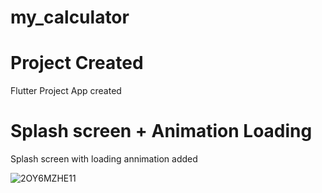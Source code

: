 
# my_calculator

# Project Created
Flutter Project App created 

# Splash screen + Animation Loading
Splash screen with loading annimation added

![2OY6MZHE11](https://user-images.githubusercontent.com/79256743/117533542-d4b73180-b006-11eb-9a40-36b98d617282.gif)
